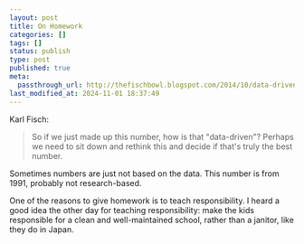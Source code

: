 ```yaml
---
layout: post
title: On Homework
categories: []
tags: []
status: publish
type: post
published: true
meta:
  passthrough_url: http://thefischbowl.blogspot.com/2014/10/data-driven-schools-homework.html
last_modified_at: 2024-11-01 18:37:49
---
```


Karl Fisch:


>So if we just made up this number, how is that "data-driven"? Perhaps we need to sit down and rethink this and decide if that's truly the best number.



Sometimes numbers are just not based on the data. This number is from 1991, probably not research-based.


One of the reasons to give homework is to teach responsibility. I heard a good idea the other day for teaching responsibility: make the kids responsible for a clean and well-maintained school, rather than a janitor, like they do in Japan.
